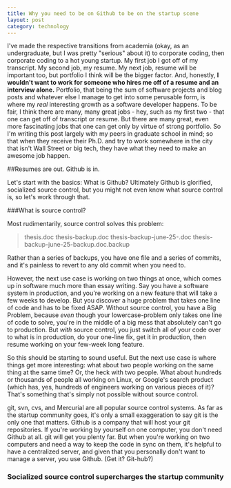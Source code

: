 ```yaml
---
title: Why you need to be on Github to be on the startup scene
layout: post
category: technology
---
```


I've made the respective transitions from academia (okay, as an undergraduate, but I was pretty "serious" about it) to corporate coding, then corporate coding to a hot young startup.  My first job I got off of my transcript.  My second job, my resume.  My next job, resume will be important too, but portfolio I think will be the bigger factor.  And, honestly, **I wouldn't want to work for someone who hires me off of a resume and an interview alone.**  Portfolio, that being the sum of software projects and blog posts and whatever else I manage to get into some perusable form, is where my *real* interesting growth as a software developer happens. To be fair, I think there are many, many great jobs - hey, such as my first two - that one can get off of transcript or resume.  But there are many great, even more fascinating jobs that one can get only by virtue of strong portfolio. So I'm writing this post largely with my peers in graduate school in mind; so that when they receive their Ph.D. and try to work somewhere in the city that isn't Wall Street or big tech, they have what they need to make an awesome job happen.

##Resumes are out. Github is in.

Let's start with the basics:  What is Github?  Ultimately Github is glorified, socialized source control, but you might not even know what source control is, so let's work through that.

###What is source control?

Most rudimentarily, source control solves this problem:

>thesis.doc
 thesis-backup.doc
 thesis-backup-june-25-.doc
 thesis-backup-june-25-backup.doc.backup

 Rather than a series of backups, you have one file and a series of commits, and it's painless to revert to any old commit when you need to.

 However, the next use case is working on two things at once, which comes up in software much more than essay writing.  Say you have a software system in production, and you're working on a new feature that will take a few weeks to develop.  But you discover a huge problem that takes one line of code and has to be fixed ASAP.  Without source control, you have a Big Problem, because *even* though your lowercase-problem only takes one line of code to solve, you're in the middle of a big mess that absolutely can't go to production.  But *with* source control, you just switch all of your code over to what is in production, do your one-line fix, get it in production, then resume working on your few-week long feature.

So this should be starting to sound useful.  But the next use case is where things get more interesting:  what about two people working on the same thing at the same time?  Or, the heck with two people.  What about hundreds or thousands of people all working on Linux, or Google's search product (which has, yes, hundreds of engineers working on various pieces of it)?  That's something that's simply not possible without source control.

git, svn, cvs, and Mercurial are all popular source control systems.  As far as the startup community goes, it's only a small exaggeration to say git is the only one that matters.  Github is a company that will host your git repositories.  If you're working by yourself on one computer, you don't need Github at all.  git will get you plenty far.  But when you're working on two computers and need a way to keep the code in sync on them, it's helpful to have a centralized server, and given that you personally don't want to manage a server, you use Github.  (Get it?  Git-hub?)

 ### Socialized source control supercharges the startup community

